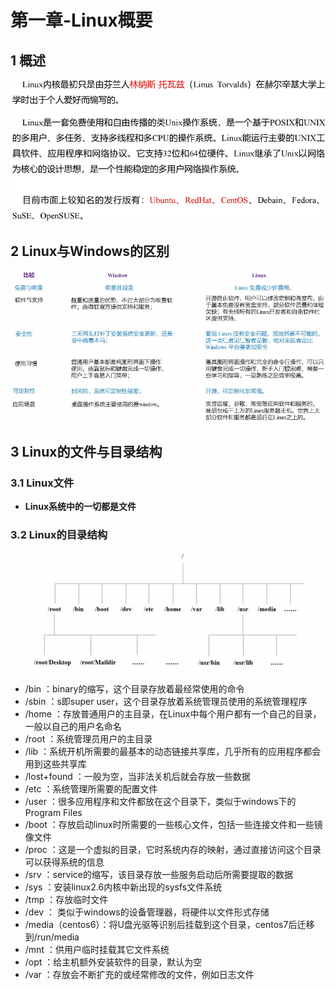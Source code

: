 # 第一章-Linux概要

## 1 概述

![](images/img006.png)

## 2 Linux与Windows的区别

![](images/img007.png)

## 3 Linux的文件与目录结构

### 3.1 Linux文件

* **Linux系统中的一切都是文件**

### 3.2 Linux的目录结构

![](images/img008.png)

- /bin ：binary的缩写，这个目录存放着最经常使用的命令
- /sbin ：s即super user，这个目录存放着系统管理员使用的系统管理程序
- /home ：存放普通用户的主目录，在Linux中每个用户都有一个自己的目录，一般以自己的用户名命名
- /root ：系统管理员用户的主目录
- /lib ：系统开机所需要的最基本的动态链接共享库，几乎所有的应用程序都会用到这些共享库
- /lost+found ：一般为空，当非法关机后就会存放一些数据
- /etc ：系统管理所需要的配置文件
- /user ：很多应用程序和文件都放在这个目录下，类似于windows下的Program Files
- /boot ：存放启动linux时所需要的一些核心文件，包括一些连接文件和一些镜像文件
- /proc ：这是一个虚拟的目录，它时系统内存的映射，通过直接访问这个目录可以获得系统的信息
- /srv ：service的缩写，该目录存放一些服务启动后所需要提取的数据
- /sys ：安装linux2.6内核中新出现的sysfs文件系统
- /tmp ：存放临时文件
- /dev ： 类似于windows的设备管理器，将硬件以文件形式存储
- /media（centos6）：将U盘光驱等识别后挂载到这个目录，centos7后迁移到/run/media
- /mnt ：供用户临时挂载其它文件系统
- /opt ：给主机额外安装软件的目录，默认为空
- /var ：存放会不断扩充的或经常修改的文件，例如日志文件
